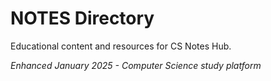 # NOTES Directory

Educational content and resources for CS Notes Hub.

*Enhanced January 2025 - Computer Science study platform*
